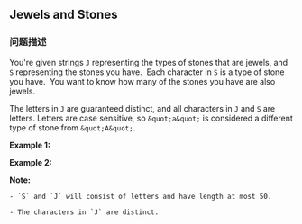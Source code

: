 ## Jewels and Stones  
### 问题描述
You&#39;re given strings `J` representing the types of stones that are jewels, and `S` representing the stones you have.&nbsp; Each character in `S` is a type of stone you have.&nbsp; You want to know how many of the stones you have are also jewels.

The letters in `J` are guaranteed distinct, and all characters in `J` and `S` are letters. Letters are case sensitive, so `&quot;a&quot;` is considered a different type of stone from `&quot;A&quot;`.

**Example 1:**

**Example 2:**

**Note:**

	- `S` and `J` will consist of letters and have length at most 50.
	- The characters in `J` are distinct.
